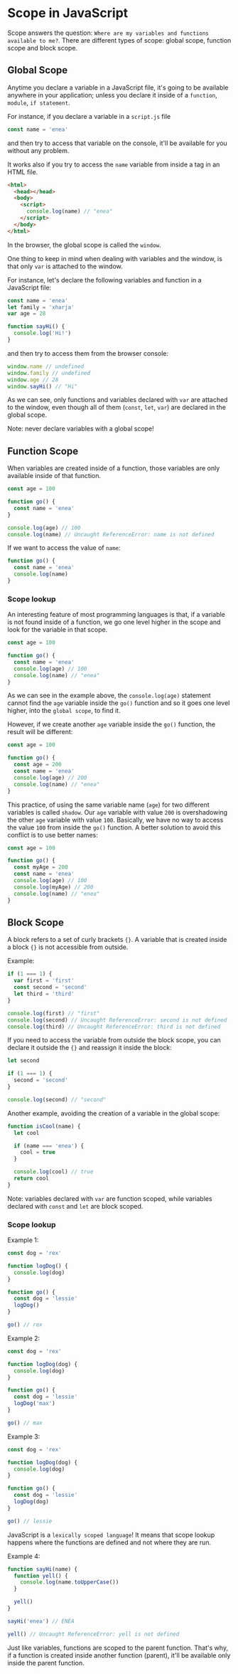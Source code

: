# Scope in JavaScript

Scope answers the question: `Where are my variables and functions available to me?`.
There are different types of scope: global scope, function scope and block scope.

## Global Scope

Anytime you declare a variable in a JavaScript file, it's going to be available anywhere in your application; unless you declare it inside of a `function`, `module`, `if statement`.

For instance, if you declare a variable in a `script.js` file

```js
const name = 'enea'
```

and then try to access that variable on the console, it'll be available for you without any problem.

It works also if you try to access the `name` variable from inside a <script></script> tag in an HTML file.

```html
<html>
  <head></head>
  <body>
    <script>
      console.log(name) // "enea"
    </script>
  </body>
</html>
```

In the browser, the global scope is called the `window`.

One thing to keep in mind when dealing with variables and the window, is that only `var` is attached to the window.

For instance, let's declare the following variables and function in a JavaScript file:

```js
const name = 'enea'
let family = 'xharja'
var age = 28

function sayHi() {
  console.log('Hi!')
}
```

and then try to access them from the browser console:

```js
window.name // undefined
window.family // undefined
window.age // 28
window.sayHi() // "Hi"
```

As we can see, only functions and variables declared with `var` are attached to the window, even though all of them (`const`, `let`, `var`) are declared in the global scope.

Note: never declare variables with a global scope!

## Function Scope

When variables are created inside of a function, those variables are only available inside of that function.

```js
const age = 100

function go() {
  const name = 'enea'
}

console.log(age) // 100
console.log(name) // Uncaught ReferenceError: name is not defined
```

If we want to access the value of `name`:

```js
function go() {
  const name = 'enea'
  console.log(name)
}
```

### Scope lookup

An interesting feature of most programming languages is that, if a variable is not found inside of a function, we go one level higher in the scope and look for the variable in that scope.

```js
const age = 100

function go() {
  const name = 'enea'
  console.log(age) // 100
  console.log(name) // "enea"
}
```

As we can see in the example above, the `console.log(age)` statement cannot find the `age` variable inside the `go()` function and so it goes one level higher, into the `global scope`, to find it.

However, if we create another `age` variable inside the `go()` function, the result will be different:

```js
const age = 100

function go() {
  const age = 200
  const name = 'enea'
  console.log(age) // 200
  console.log(name) // "enea"
}
```

This practice, of using the same variable name (`age`) for two different variables is called `shadow`.
Our `age` variable with value `200` is overshadowing the other `age` variable with value `100`.
Basically, we have no way to access the value `100` from inside the `go()` function.
A better solution to avoid this conflict is to use better names:

```js
const age = 100

function go() {
  const myAge = 200
  const name = 'enea'
  console.log(age) // 100
  console.log(myAge) // 200
  console.log(name) // "enea"
}
```

## Block Scope

A block refers to a set of curly brackets `{}`. A variable that is created inside a block `{}` is not accessible from outside.

Example:

```js
if (1 === 1) {
  var first = 'first'
  const second = 'second'
  let third = 'third'
}

console.log(first) // "first"
console.log(second) // Uncaught ReferenceError: second is not defined
console.log(third) // Uncaught ReferenceError: third is not defined
```

If you need to access the variable from outside the block scope, you can declare it outside the `{}` and reassign it inside the block:

```js
let second

if (1 === 1) {
  second = 'second'
}

console.log(second) // "second"
```

Another example, avoiding the creation of a variable in the global scope:

```js
function isCool(name) {
  let cool

  if (name === 'enea') {
    cool = true
  }

  console.log(cool) // true
  return cool
}
```

Note: variables declared with `var` are function scoped, while variables declared with `const` and `let` are block scoped.

### Scope lookup

Example 1:

```js
const dog = 'rex'

function logDog() {
  console.log(dog)
}

function go() {
  const dog = 'lessie'
  logDog()
}

go() // rex
```

Example 2:

```js
const dog = 'rex'

function logDog(dog) {
  console.log(dog)
}

function go() {
  const dog = 'lessie'
  logDog('max')
}

go() // max
```

Example 3:

```js
const dog = 'rex'

function logDog(dog) {
  console.log(dog)
}

function go() {
  const dog = 'lessie'
  logDog(dog)
}

go() // lessie
```

JavaScript is a `lexically scoped language`!
It means that scope lookup happens where the functions are defined and not where they are run.

Example 4:

```js
function sayHi(name) {
  function yell() {
    console.log(name.toUpperCase())
  }

  yell()
}

sayHi('enea') // ENEA

yell() // Uncaught ReferenceError: yell is not defined
```

Just like variables, functions are scoped to the parent function.
That's why, if a function is created inside another function (parent), it'll be available only inside the parent function.
